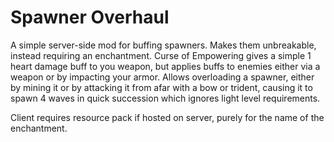 # Spawner Overhaul

A simple server-side mod for buffing spawners. Makes them unbreakable, instead requiring an enchantment.
Curse of Empowering gives a simple 1 heart damage buff to you weapon, but applies buffs to enemies either via a weapon or by impacting your armor.
Allows overloading a spawner, either by mining it or by attacking it from afar with a bow or trident, causing it to spawn 4 waves in quick succession which ignores light level requirements.

Client requires resource pack if hosted on server, purely for the name of the enchantment.
